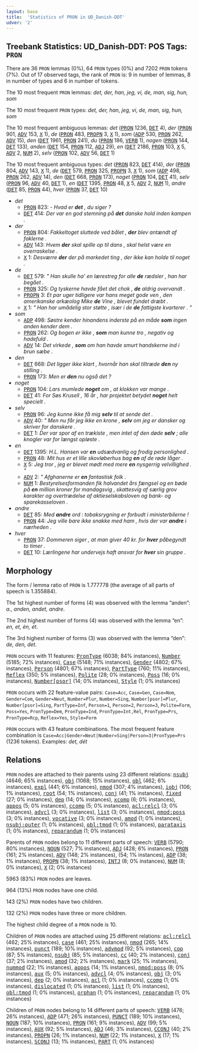 ```yaml
---
layout: base
title:  'Statistics of PRON in UD_Danish-DDT'
udver: '2'
---
```


## Treebank Statistics: UD_Danish-DDT: POS Tags: `PRON`

There are 36 `PRON` lemmas (0%), 64 `PRON` types (0%) and 7202 `PRON` tokens (7%).
Out of 17 observed tags, the rank of `PRON` is: 9 in number of lemmas, 8 in number of types and 6 in number of tokens.

The 10 most frequent `PRON` lemmas: <em>det, der, han, jeg, vi, de, man, sig, hun, som</em>

The 10 most frequent `PRON` types:  <em>det, der, han, jeg, vi, de, man, sig, hun, som</em>

The 10 most frequent ambiguous lemmas: <em>det</em> (<tt><a href="da_ddt-pos-PRON.html">PRON</a></tt> 1236, <tt><a href="da_ddt-pos-DET.html">DET</a></tt> 4), <em>der</em> (<tt><a href="da_ddt-pos-PRON.html">PRON</a></tt> 901, <tt><a href="da_ddt-pos-ADV.html">ADV</a></tt> 153, <tt><a href="da_ddt-pos-X.html">X</a></tt> 1), <em>de</em> (<tt><a href="da_ddt-pos-PRON.html">PRON</a></tt> 483, <tt><a href="da_ddt-pos-PROPN.html">PROPN</a></tt> 3, <tt><a href="da_ddt-pos-X.html">X</a></tt> 1), <em>som</em> (<tt><a href="da_ddt-pos-ADP.html">ADP</a></tt> 530, <tt><a href="da_ddt-pos-PRON.html">PRON</a></tt> 262, <tt><a href="da_ddt-pos-ADV.html">ADV</a></tt> 15), <em>den</em> (<tt><a href="da_ddt-pos-DET.html">DET</a></tt> 1961, <tt><a href="da_ddt-pos-PRON.html">PRON</a></tt> 241), <em>du</em> (<tt><a href="da_ddt-pos-PRON.html">PRON</a></tt> 186, <tt><a href="da_ddt-pos-VERB.html">VERB</a></tt> 1), <em>nogen</em> (<tt><a href="da_ddt-pos-PRON.html">PRON</a></tt> 144, <tt><a href="da_ddt-pos-DET.html">DET</a></tt> 133), <em>anden</em> (<tt><a href="da_ddt-pos-DET.html">DET</a></tt> 154, <tt><a href="da_ddt-pos-PRON.html">PRON</a></tt> 112, <tt><a href="da_ddt-pos-ADJ.html">ADJ</a></tt> 29), <em>en</em> (<tt><a href="da_ddt-pos-DET.html">DET</a></tt> 2186, <tt><a href="da_ddt-pos-PRON.html">PRON</a></tt> 103, <tt><a href="da_ddt-pos-X.html">X</a></tt> 5, <tt><a href="da_ddt-pos-ADV.html">ADV</a></tt> 2, <tt><a href="da_ddt-pos-NUM.html">NUM</a></tt> 2), <em>selv</em> (<tt><a href="da_ddt-pos-PRON.html">PRON</a></tt> 102, <tt><a href="da_ddt-pos-ADV.html">ADV</a></tt> 56, <tt><a href="da_ddt-pos-DET.html">DET</a></tt> 1)

The 10 most frequent ambiguous types:  <em>det</em> (<tt><a href="da_ddt-pos-PRON.html">PRON</a></tt> 823, <tt><a href="da_ddt-pos-DET.html">DET</a></tt> 414), <em>der</em> (<tt><a href="da_ddt-pos-PRON.html">PRON</a></tt> 804, <tt><a href="da_ddt-pos-ADV.html">ADV</a></tt> 143, <tt><a href="da_ddt-pos-X.html">X</a></tt> 1), <em>de</em> (<tt><a href="da_ddt-pos-DET.html">DET</a></tt> 579, <tt><a href="da_ddt-pos-PRON.html">PRON</a></tt> 325, <tt><a href="da_ddt-pos-PROPN.html">PROPN</a></tt> 3, <tt><a href="da_ddt-pos-X.html">X</a></tt> 1), <em>som</em> (<tt><a href="da_ddt-pos-ADP.html">ADP</a></tt> 498, <tt><a href="da_ddt-pos-PRON.html">PRON</a></tt> 262, <tt><a href="da_ddt-pos-ADV.html">ADV</a></tt> 14), <em>den</em> (<tt><a href="da_ddt-pos-DET.html">DET</a></tt> 668, <tt><a href="da_ddt-pos-PRON.html">PRON</a></tt> 173), <em>noget</em> (<tt><a href="da_ddt-pos-PRON.html">PRON</a></tt> 104, <tt><a href="da_ddt-pos-DET.html">DET</a></tt> 41), <em>selv</em> (<tt><a href="da_ddt-pos-PRON.html">PRON</a></tt> 96, <tt><a href="da_ddt-pos-ADV.html">ADV</a></tt> 40, <tt><a href="da_ddt-pos-DET.html">DET</a></tt> 1), <em>en</em> (<tt><a href="da_ddt-pos-DET.html">DET</a></tt> 1395, <tt><a href="da_ddt-pos-PRON.html">PRON</a></tt> 48, <tt><a href="da_ddt-pos-X.html">X</a></tt> 5, <tt><a href="da_ddt-pos-ADV.html">ADV</a></tt> 2, <tt><a href="da_ddt-pos-NUM.html">NUM</a></tt> 1), <em>andre</em> (<tt><a href="da_ddt-pos-DET.html">DET</a></tt> 85, <tt><a href="da_ddt-pos-PRON.html">PRON</a></tt> 44), <em>hver</em> (<tt><a href="da_ddt-pos-PRON.html">PRON</a></tt> 37, <tt><a href="da_ddt-pos-DET.html">DET</a></tt> 10)


* <em>det</em>
  * <tt><a href="da_ddt-pos-PRON.html">PRON</a></tt> 823: <em>- Hvad er <b>det</b> , du siger ?</em>
  * <tt><a href="da_ddt-pos-DET.html">DET</a></tt> 414: <em>Der var en god stemning på <b>det</b> danske hold inden kampen .</em>
* <em>der</em>
  * <tt><a href="da_ddt-pos-PRON.html">PRON</a></tt> 804: <em>Fakkeltoget sluttede ved bålet , <b>der</b> blev antændt af faklerne .</em>
  * <tt><a href="da_ddt-pos-ADV.html">ADV</a></tt> 143: <em>Hvem <b>der</b> skal spille op til dans , skal helst være en overraskelse .</em>
  * <tt><a href="da_ddt-pos-X.html">X</a></tt> 1: <em>Desværre <b>der</b> der på markedet ting , der ikke kan holde til noget .</em>
* <em>de</em>
  * <tt><a href="da_ddt-pos-DET.html">DET</a></tt> 579: <em>" Han skulle ha' en lærestreg for alle <b>de</b> rædsler , han har begået .</em>
  * <tt><a href="da_ddt-pos-PRON.html">PRON</a></tt> 325: <em>Og tyskerne havde fået det chok , <b>de</b> aldrig overvandt .</em>
  * <tt><a href="da_ddt-pos-PROPN.html">PROPN</a></tt> 3: <em>Et par uger tidligere var hans meget gode ven , den amerikanske arkæolog Mike <b>de</b> Vine , blevet fundet dræbt .</em>
  * <tt><a href="da_ddt-pos-X.html">X</a></tt> 1: <em>" Han har umådelig stor støtte , især i de <b>de</b> fattigste kvarterer . "</em>
* <em>som</em>
  * <tt><a href="da_ddt-pos-ADP.html">ADP</a></tt> 498: <em>Søstre kender hinandens inderste på en måde <b>som</b> ingen anden kender dem .</em>
  * <tt><a href="da_ddt-pos-PRON.html">PRON</a></tt> 262: <em>Og bogen er ikke , <b>som</b> man kunne tro , negativ og hadefuld .</em>
  * <tt><a href="da_ddt-pos-ADV.html">ADV</a></tt> 14: <em>Det virkede , <b>som</b> om han havde smurt handskerne ind i brun sæbe .</em>
* <em>den</em>
  * <tt><a href="da_ddt-pos-DET.html">DET</a></tt> 668: <em>Det ligger ikke klart , hvornår han skal tiltræde <b>den</b> ny stilling .</em>
  * <tt><a href="da_ddt-pos-PRON.html">PRON</a></tt> 173: <em>Men er <b>den</b> nu også det ?</em>
* <em>noget</em>
  * <tt><a href="da_ddt-pos-PRON.html">PRON</a></tt> 104: <em>Lars mumlede <b>noget</b> om , at klokken var mange .</em>
  * <tt><a href="da_ddt-pos-DET.html">DET</a></tt> 41: <em>For Søs Krusell , 16 år , har projektet betydet <b>noget</b> helt specielt .</em>
* <em>selv</em>
  * <tt><a href="da_ddt-pos-PRON.html">PRON</a></tt> 96: <em>Jeg kunne ikke få mig <b>selv</b> til at sende det .</em>
  * <tt><a href="da_ddt-pos-ADV.html">ADV</a></tt> 40: <em>" Men nu får jeg ikke en krone , <b>selv</b> om jeg er dansker og skriver for danskere .</em>
  * <tt><a href="da_ddt-pos-DET.html">DET</a></tt> 1: <em>Der var spor af en trækiste , men intet af den døde <b>selv</b> ; alle knogler var for længst opløste .</em>
* <em>en</em>
  * <tt><a href="da_ddt-pos-DET.html">DET</a></tt> 1395: <em>H.L. Hansen var <b>en</b> udsædvanlig og frodig personlighed .</em>
  * <tt><a href="da_ddt-pos-PRON.html">PRON</a></tt> 48: <em>Mit hus er et lille skovløberhus bag <b>en</b> af de røde låger .</em>
  * <tt><a href="da_ddt-pos-X.html">X</a></tt> 5: <em>Jeg tror , jeg er blevet mødt med mere <b>en</b> nysgerrig velvillighed . "</em>
  * <tt><a href="da_ddt-pos-ADV.html">ADV</a></tt> 2: <em>" Afghanerne er <b>en</b> fantastisk folk .</em>
  * <tt><a href="da_ddt-pos-NUM.html">NUM</a></tt> 1: <em>Bestyrelsesformanden fik halvandet års fængsel og en bøde på <b>en</b> million kroner for mandagsvig , skattesvig af særlig grov karakter og overtrædelse af aktieselskabsloven og bank- og sparekasseloven .</em>
* <em>andre</em>
  * <tt><a href="da_ddt-pos-DET.html">DET</a></tt> 85: <em>Med <b>andre</b> ord : tobaksrygning er forbudt i ministerbilerne !</em>
  * <tt><a href="da_ddt-pos-PRON.html">PRON</a></tt> 44: <em>Jeg ville bare ikke snakke med ham , hvis der var <b>andre</b> i nærheden .</em>
* <em>hver</em>
  * <tt><a href="da_ddt-pos-PRON.html">PRON</a></tt> 37: <em>Dommeren siger , at man giver 40 kr. for <b>hver</b> påbegyndt to timer .</em>
  * <tt><a href="da_ddt-pos-DET.html">DET</a></tt> 10: <em>Lærlingene har undervejs haft ansvar for <b>hver</b> sin gruppe .</em>

## Morphology

The form / lemma ratio of `PRON` is 1.777778 (the average of all parts of speech is 1.355884).

The 1st highest number of forms (4) was observed with the lemma “anden”: <em>a., anden, andet, andre</em>.

The 2nd highest number of forms (4) was observed with the lemma “en”: <em>en, et, én, ét</em>.

The 3rd highest number of forms (3) was observed with the lemma “den”: <em>de, den, det</em>.

`PRON` occurs with 11 features: <tt><a href="da_ddt-feat-PronType.html">PronType</a></tt> (6038; 84% instances), <tt><a href="da_ddt-feat-Number.html">Number</a></tt> (5185; 72% instances), <tt><a href="da_ddt-feat-Case.html">Case</a></tt> (5148; 71% instances), <tt><a href="da_ddt-feat-Gender.html">Gender</a></tt> (4802; 67% instances), <tt><a href="da_ddt-feat-Person.html">Person</a></tt> (4801; 67% instances), <tt><a href="da_ddt-feat-PartType.html">PartType</a></tt> (760; 11% instances), <tt><a href="da_ddt-feat-Reflex.html">Reflex</a></tt> (350; 5% instances), <tt><a href="da_ddt-feat-Polite.html">Polite</a></tt> (28; 0% instances), <tt><a href="da_ddt-feat-Poss.html">Poss</a></tt> (16; 0% instances), <tt><a href="da_ddt-feat-Number-psor.html">Number[psor]</a></tt> (14; 0% instances), <tt><a href="da_ddt-feat-Style.html">Style</a></tt> (1; 0% instances)

`PRON` occurs with 22 feature-value pairs: `Case=Acc`, `Case=Gen`, `Case=Nom`, `Gender=Com`, `Gender=Neut`, `Number=Plur`, `Number=Sing`, `Number[psor]=Plur`, `Number[psor]=Sing`, `PartType=Inf`, `Person=1`, `Person=2`, `Person=3`, `Polite=Form`, `Poss=Yes`, `PronType=Dem`, `PronType=Ind`, `PronType=Int,Rel`, `PronType=Prs`, `PronType=Rcp`, `Reflex=Yes`, `Style=Form`

`PRON` occurs with 43 feature combinations.
The most frequent feature combination is `Case=Acc|Gender=Neut|Number=Sing|Person=3|PronType=Prs` (1236 tokens).
Examples: <em>det, dét</em>


## Relations

`PRON` nodes are attached to their parents using 23 different relations: <tt><a href="da_ddt-dep-nsubj.html">nsubj</a></tt> (4646; 65% instances), <tt><a href="da_ddt-dep-obj.html">obj</a></tt> (1068; 15% instances), <tt><a href="da_ddt-dep-obl.html">obl</a></tt> (462; 6% instances), <tt><a href="da_ddt-dep-expl.html">expl</a></tt> (441; 6% instances), <tt><a href="da_ddt-dep-nmod.html">nmod</a></tt> (307; 4% instances), <tt><a href="da_ddt-dep-iobj.html">iobj</a></tt> (106; 1% instances), <tt><a href="da_ddt-dep-root.html">root</a></tt> (54; 1% instances), <tt><a href="da_ddt-dep-conj.html">conj</a></tt> (41; 1% instances), <tt><a href="da_ddt-dep-fixed.html">fixed</a></tt> (27; 0% instances), <tt><a href="da_ddt-dep-dep.html">dep</a></tt> (14; 0% instances), <tt><a href="da_ddt-dep-xcomp.html">xcomp</a></tt> (6; 0% instances), <tt><a href="da_ddt-dep-appos.html">appos</a></tt> (5; 0% instances), <tt><a href="da_ddt-dep-ccomp.html">ccomp</a></tt> (5; 0% instances), <tt><a href="da_ddt-dep-acl-relcl.html">acl:relcl</a></tt> (3; 0% instances), <tt><a href="da_ddt-dep-advcl.html">advcl</a></tt> (3; 0% instances), <tt><a href="da_ddt-dep-list.html">list</a></tt> (3; 0% instances), <tt><a href="da_ddt-dep-nmod-poss.html">nmod:poss</a></tt> (3; 0% instances), <tt><a href="da_ddt-dep-vocative.html">vocative</a></tt> (3; 0% instances), <tt><a href="da_ddt-dep-amod.html">amod</a></tt> (1; 0% instances), <tt><a href="da_ddt-dep-nsubj-outer.html">nsubj:outer</a></tt> (1; 0% instances), <tt><a href="da_ddt-dep-obl-tmod.html">obl:tmod</a></tt> (1; 0% instances), <tt><a href="da_ddt-dep-parataxis.html">parataxis</a></tt> (1; 0% instances), <tt><a href="da_ddt-dep-reparandum.html">reparandum</a></tt> (1; 0% instances)

Parents of `PRON` nodes belong to 11 different parts of speech: <tt><a href="da_ddt-pos-VERB.html">VERB</a></tt> (5790; 80% instances), <tt><a href="da_ddt-pos-NOUN.html">NOUN</a></tt> (527; 7% instances), <tt><a href="da_ddt-pos-ADJ.html">ADJ</a></tt> (428; 6% instances), <tt><a href="da_ddt-pos-PRON.html">PRON</a></tt> (161; 2% instances), <tt><a href="da_ddt-pos-ADV.html">ADV</a></tt> (148; 2% instances),  (54; 1% instances), <tt><a href="da_ddt-pos-ADP.html">ADP</a></tt> (38; 1% instances), <tt><a href="da_ddt-pos-PROPN.html">PROPN</a></tt> (38; 1% instances), <tt><a href="da_ddt-pos-INTJ.html">INTJ</a></tt> (8; 0% instances), <tt><a href="da_ddt-pos-NUM.html">NUM</a></tt> (8; 0% instances), <tt><a href="da_ddt-pos-X.html">X</a></tt> (2; 0% instances)

5963 (83%) `PRON` nodes are leaves.

964 (13%) `PRON` nodes have one child.

143 (2%) `PRON` nodes have two children.

132 (2%) `PRON` nodes have three or more children.

The highest child degree of a `PRON` node is 10.

Children of `PRON` nodes are attached using 25 different relations: <tt><a href="da_ddt-dep-acl-relcl.html">acl:relcl</a></tt> (462; 25% instances), <tt><a href="da_ddt-dep-case.html">case</a></tt> (461; 25% instances), <tt><a href="da_ddt-dep-nmod.html">nmod</a></tt> (265; 14% instances), <tt><a href="da_ddt-dep-punct.html">punct</a></tt> (189; 10% instances), <tt><a href="da_ddt-dep-advmod.html">advmod</a></tt> (92; 5% instances), <tt><a href="da_ddt-dep-cop.html">cop</a></tt> (87; 5% instances), <tt><a href="da_ddt-dep-nsubj.html">nsubj</a></tt> (85; 5% instances), <tt><a href="da_ddt-dep-cc.html">cc</a></tt> (40; 2% instances), <tt><a href="da_ddt-dep-conj.html">conj</a></tt> (37; 2% instances), <tt><a href="da_ddt-dep-amod.html">amod</a></tt> (32; 2% instances), <tt><a href="da_ddt-dep-mark.html">mark</a></tt> (25; 1% instances), <tt><a href="da_ddt-dep-nummod.html">nummod</a></tt> (22; 1% instances), <tt><a href="da_ddt-dep-appos.html">appos</a></tt> (14; 1% instances), <tt><a href="da_ddt-dep-nmod-poss.html">nmod:poss</a></tt> (8; 0% instances), <tt><a href="da_ddt-dep-aux.html">aux</a></tt> (5; 0% instances), <tt><a href="da_ddt-dep-advcl.html">advcl</a></tt> (4; 0% instances), <tt><a href="da_ddt-dep-obj.html">obj</a></tt> (3; 0% instances), <tt><a href="da_ddt-dep-dep.html">dep</a></tt> (2; 0% instances), <tt><a href="da_ddt-dep-acl.html">acl</a></tt> (1; 0% instances), <tt><a href="da_ddt-dep-ccomp.html">ccomp</a></tt> (1; 0% instances), <tt><a href="da_ddt-dep-dislocated.html">dislocated</a></tt> (1; 0% instances), <tt><a href="da_ddt-dep-list.html">list</a></tt> (1; 0% instances), <tt><a href="da_ddt-dep-obl-tmod.html">obl:tmod</a></tt> (1; 0% instances), <tt><a href="da_ddt-dep-orphan.html">orphan</a></tt> (1; 0% instances), <tt><a href="da_ddt-dep-reparandum.html">reparandum</a></tt> (1; 0% instances)

Children of `PRON` nodes belong to 14 different parts of speech: <tt><a href="da_ddt-pos-VERB.html">VERB</a></tt> (476; 26% instances), <tt><a href="da_ddt-pos-ADP.html">ADP</a></tt> (471; 26% instances), <tt><a href="da_ddt-pos-PUNCT.html">PUNCT</a></tt> (189; 10% instances), <tt><a href="da_ddt-pos-NOUN.html">NOUN</a></tt> (187; 10% instances), <tt><a href="da_ddt-pos-PRON.html">PRON</a></tt> (161; 9% instances), <tt><a href="da_ddt-pos-ADV.html">ADV</a></tt> (99; 5% instances), <tt><a href="da_ddt-pos-AUX.html">AUX</a></tt> (92; 5% instances), <tt><a href="da_ddt-pos-ADJ.html">ADJ</a></tt> (46; 3% instances), <tt><a href="da_ddt-pos-CCONJ.html">CCONJ</a></tt> (40; 2% instances), <tt><a href="da_ddt-pos-PROPN.html">PROPN</a></tt> (26; 1% instances), <tt><a href="da_ddt-pos-NUM.html">NUM</a></tt> (22; 1% instances), <tt><a href="da_ddt-pos-X.html">X</a></tt> (17; 1% instances), <tt><a href="da_ddt-pos-SCONJ.html">SCONJ</a></tt> (13; 1% instances), <tt><a href="da_ddt-pos-PART.html">PART</a></tt> (1; 0% instances)

